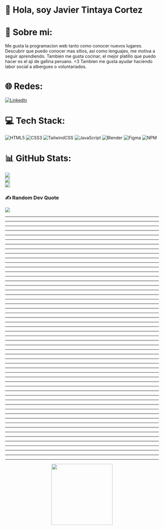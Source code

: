 # 👋 Hola, soy Javier Tintaya Cortez
# 💫 Sobre mi:
Me gusta la programacion web tanto como conocer nuevos lugares. Descubrir que puedo conocer mas sitios, asi como lenguajes, me motiva a seguir aprendiendo. Tambien me gusta cocinar; el mejor platillo que puedo hacer es el aji de gallina peruano. <3
Tambien me gusta ayudar haciendo labor social a albergues o voluntariados.


# 🌐 Redes:
[![LinkedIn](https://img.shields.io/badge/LinkedIn-%230077B5.svg?logo=linkedin&logoColor=white)](https://linkedin.com/in/javier-tintaya-cortez-a70817235) 

# 💻 Tech Stack:
![HTML5](https://img.shields.io/badge/html5-%23E34F26.svg?style=flat&logo=html5&logoColor=white) ![CSS3](https://img.shields.io/badge/css3-%231572B6.svg?style=flat&logo=css3&logoColor=white) ![TailwindCSS](https://img.shields.io/badge/tailwindcss-%2338B2AC.svg?style=flat&logo=tailwind-css&logoColor=white) ![JavaScript](https://img.shields.io/badge/javascript-%23323330.svg?style=flat&logo=javascript&logoColor=%23F7DF1E)  ![Blender](https://img.shields.io/badge/blender-%23F5792A.svg?style=flat&logo=blender&logoColor=white) 	![Figma](https://img.shields.io/badge/figma-%23F24E1E.svg?style=flat&logo=figma&logoColor=white) ![NPM](https://img.shields.io/badge/NPM-%23000000.svg?style=flat&logo=npm&logoColor=white)
# 📊 GitHub Stats:
![](https://github-readme-stats.vercel.app/api?username=Javicot&theme=dark&hide_border=false&include_all_commits=false&count_private=false)<br/>
![](https://github-readme-streak-stats.herokuapp.com/?user=Javicot&theme=dark&hide_border=false)<br/>
![](https://github-readme-stats.vercel.app/api/top-langs/?username=Javicot&theme=dark&hide_border=false&include_all_commits=false&count_private=false&layout=compact)

### ✍️ Random Dev Quote
![](https://quotes-github-readme.vercel.app/api?type=horizontal&theme=merko)

---
---
---
---
---
---
---
---
---
---
---
---
---
---
---
---
---
---
---
---
---
---
---
---
---
---
---
---
---
---
---
---
---
---
---
---
---
---
---
---
---
---
---
---
---
---
---
---
---
---
---
---
---
---
<p align="center">
<img src="https://octodex.github.com/images/daftpunktocat-guy.gif" width="200" >
</p>
